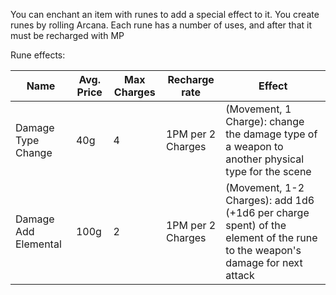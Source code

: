 You can enchant an item with runes to add a special effect to it. You create runes by rolling Arcana. Each rune has a number of uses, and after that it must be recharged with MP


Rune effects:

| Name                 | Avg. Price | Max Charges | Recharge rate     | Effect                                                                                          |
| -------------------- | ---------- | ----------- | ----------------- | ----------------------------------------------------------------------------------------------- |
| Damage Type Change   | 40g        | 4           | 1PM per 2 Charges | (Movement, 1 Charge): change the damage type of a weapon to another physical type for the scene |
| Damage Add Elemental | 100g       | 2           | 1PM per 2 Charges | (Movement, 1-2 Charges): add 1d6 (+1d6 per charge spent) of the element of the rune to the weapon's damage for next attack              | 
